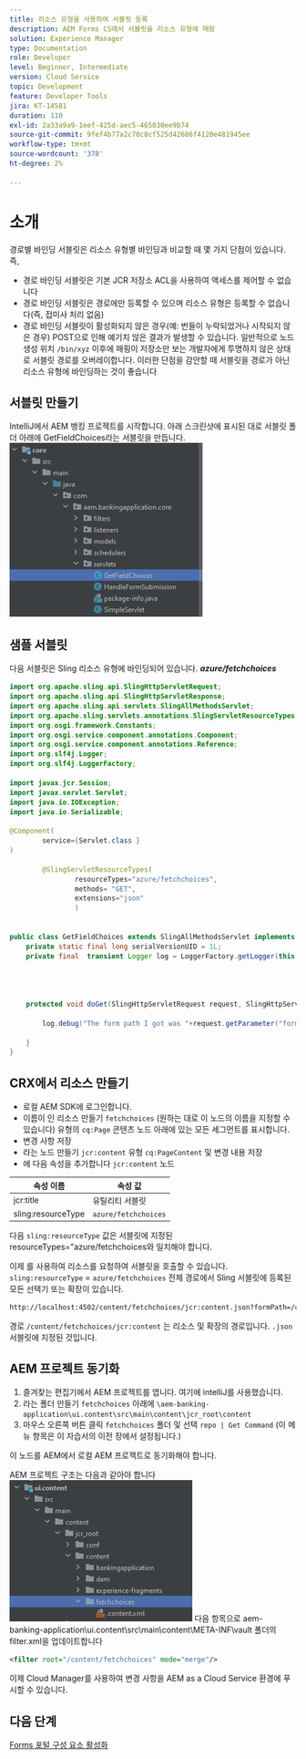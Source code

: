 ```yaml
---
title: 리소스 유형을 사용하여 서블릿 등록
description: AEM Forms CS에서 서블릿을 리소스 유형에 매핑
solution: Experience Manager
type: Documentation
role: Developer
level: Beginner, Intermediate
version: Cloud Service
topic: Development
feature: Developer Tools
jira: KT-14581
duration: 110
exl-id: 2a33a9a9-1eef-425d-aec5-465030ee9b74
source-git-commit: 9fef4b77a2c70c8cf525d42686f4120e481945ee
workflow-type: tm+mt
source-wordcount: '378'
ht-degree: 2%

---
```


# 소개

경로별 바인딩 서블릿은 리소스 유형별 바인딩과 비교할 때 몇 가지 단점이 있습니다. 즉,

* 경로 바인딩 서블릿은 기본 JCR 저장소 ACL을 사용하여 액세스를 제어할 수 없습니다
* 경로 바인딩 서블릿은 경로에만 등록할 수 있으며 리소스 유형은 등록할 수 없습니다(즉, 접미사 처리 없음)
* 경로 바인딩 서블릿이 활성화되지 않은 경우(예: 번들이 누락되었거나 시작되지 않은 경우) POST으로 인해 예기치 않은 결과가 발생할 수 있습니다. 일반적으로 노드 생성 위치 `/bin/xyz` 이후에 매핑이 저장소만 보는 개발자에게 투명하지 않은 상태로 서블릿 경로를 오버레이합니다. 이러한 단점을 감안할 때 서블릿을 경로가 아닌 리소스 유형에 바인딩하는 것이 좋습니다

## 서블릿 만들기

IntelliJ에서 AEM 뱅킹 프로젝트를 시작합니다. 아래 스크린샷에 표시된 대로 서블릿 폴더 아래에 GetFieldChoices라는 서블릿을 만듭니다.
![선택 사항](assets/fetchchoices.png)

## 샘플 서블릿

다음 서블릿은 Sling 리소스 유형에 바인딩되어 있습니다. _**azure/fetchchoices**_



```java
import org.apache.sling.api.SlingHttpServletRequest;
import org.apache.sling.api.SlingHttpServletResponse;
import org.apache.sling.api.servlets.SlingAllMethodsServlet;
import org.apache.sling.servlets.annotations.SlingServletResourceTypes;
import org.osgi.framework.Constants;
import org.osgi.service.component.annotations.Component;
import org.osgi.service.component.annotations.Reference;
import org.slf4j.Logger;
import org.slf4j.LoggerFactory;

import javax.jcr.Session;
import javax.servlet.Servlet;
import java.io.IOException;
import java.io.Serializable;

@Component(
        service={Servlet.class }
)

        @SlingServletResourceTypes(
                resourceTypes="azure/fetchchoices",
                methods= "GET",
                extensions="json"
                )


public class GetFieldChoices extends SlingAllMethodsServlet implements Serializable {
    private static final long serialVersionUID = 1L;
    private final  transient Logger log = LoggerFactory.getLogger(this.getClass());


   

    protected void doGet(SlingHttpServletRequest request, SlingHttpServletResponse response) {

        log.debug("The form path I got was "+request.getParameter("formPath"));

    }
}
```

## CRX에서 리소스 만들기

* 로컬 AEM SDK에 로그인합니다.
* 이름이 인 리소스 만들기 `fetchchoices` (원하는 대로 이 노드의 이름을 지정할 수 있습니다) 유형의 `cq:Page` 콘텐츠 노드 아래에 있는 모든 세그먼트를 표시합니다.
* 변경 사항 저장
* 라는 노드 만들기 `jcr:content` 유형 `cq:PageContent` 및 변경 내용 저장
* 에 다음 속성을 추가합니다 `jcr:content` 노드

| 속성 이름 | 속성 값 |
|--------------------|--------------------|
| jcr:title | 유틸리티 서블릿 |
| sling:resourceType | `azure/fetchchoices` |


다음 `sling:resourceType` 값은 서블릿에 지정된 resourceTypes=&quot;azure/fetchchoices와 일치해야 합니다.

이제 를 사용하여 리소스를 요청하여 서블릿을 호출할 수 있습니다. `sling:resourceType` = `azure/fetchchoices` 전체 경로에서 Sling 서블릿에 등록된 모든 선택기 또는 확장이 있습니다.

```html
http://localhost:4502/content/fetchchoices/jcr:content.json?formPath=/content/forms/af/forrahul/jcr:content/guideContainer
```

경로 `/content/fetchchoices/jcr:content` 는 리소스 및 확장의 경로입니다. `.json` 서블릿에 지정된 것입니다.

## AEM 프로젝트 동기화

1. 즐겨찾는 편집기에서 AEM 프로젝트를 엽니다. 여기에 intelliJ를 사용했습니다.
1. 라는 폴더 만들기 `fetchchoices` 아래에 `\aem-banking-application\ui.content\src\main\content\jcr_root\content`
1. 마우스 오른쪽 버튼 클릭 `fetchchoices` 폴더 및 선택 `repo | Get Command` (이 메뉴 항목은 이 자습서의 이전 장에서 설정됩니다.)

이 노드를 AEM에서 로컬 AEM 프로젝트로 동기화해야 합니다.

AEM 프로젝트 구조는 다음과 같아야 합니다
![리소스 해결자](assets/mapping-servlet-resource.png)
다음 항목으로 aem-banking-application\ui.content\src\main\content\META-INF\vault 폴더의 filter.xml을 업데이트합니다

```xml
<filter root="/content/fetchchoices" mode="merge"/>
```

이제 Cloud Manager를 사용하여 변경 사항을 AEM as a Cloud Service 환경에 푸시할 수 있습니다.

## 다음 단계

[Forms 포털 구성 요소 활성화](./forms-portal-components.md)
